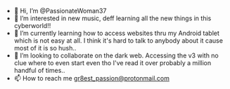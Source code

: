 - 👋 Hi, I’m @PassionateWoman37
- 👀 I’m interested in new music, deff learning all the new things in this cyberworld!!
- 🌱 I’m currently learning how to access websites thru my Android tablet which is not easy at all. I think it's hard to talk to anybody about it cause most of it is so hush..
- 💞️ I’m looking to collaborate on the dark web. Accessing the v3 with no clue where to even start even tho I've read it over probably a million handful of times..
- 📫 How to reach me gr8est_passion@protonmail.com

<!---
PassionateWoman37/PassionateWoman37 is a ✨ special ✨ repository because its `README.md` (this file) appears on your GitHub profile.
You can click the Preview link to take a look at your changes.
--->
